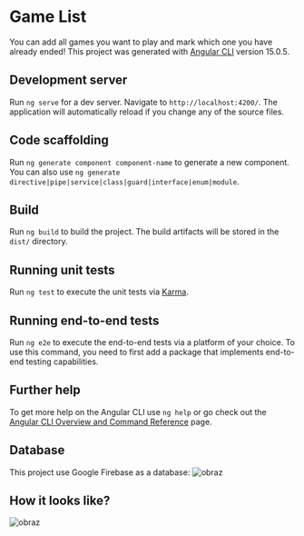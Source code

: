 # Game List

You can add all games you want to play and mark which one you have already ended!
This project was generated with [Angular CLI](https://github.com/angular/angular-cli) version 15.0.5.

## Development server

Run `ng serve` for a dev server. Navigate to `http://localhost:4200/`. The application will automatically reload if you change any of the source files.

## Code scaffolding

Run `ng generate component component-name` to generate a new component. You can also use `ng generate directive|pipe|service|class|guard|interface|enum|module`.

## Build

Run `ng build` to build the project. The build artifacts will be stored in the `dist/` directory.

## Running unit tests

Run `ng test` to execute the unit tests via [Karma](https://karma-runner.github.io).

## Running end-to-end tests

Run `ng e2e` to execute the end-to-end tests via a platform of your choice. To use this command, you need to first add a package that implements end-to-end testing capabilities.

## Further help

To get more help on the Angular CLI use `ng help` or go check out the [Angular CLI Overview and Command Reference](https://angular.io/cli) page.

## Database
This project use Google Firebase as a database:
![obraz](https://user-images.githubusercontent.com/103267851/229042313-07c944c1-47dd-4966-b249-90c032baf3e8.png)

## How it looks like?
![obraz](https://user-images.githubusercontent.com/103267851/229042625-320206fa-9107-4b58-ab97-9ef7cfc5ca33.png)
